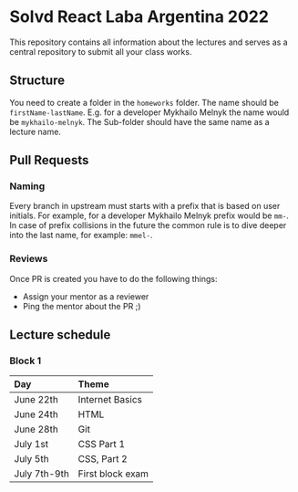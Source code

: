# Solvd React Laba Argentina 2022

This repository contains all information about the lectures and serves as a central repository to submit all your class works.

## Structure
You need to create a folder in the `homeworks` folder. The name should be `firstName-lastName`. E.g. for a developer Mykhailo Melnyk the name would be `mykhailo-melnyk`. The Sub-folder should have the same name as a lecture name.

## Pull Requests
### Naming
Every branch in upstream must starts with a prefix that is based on user initials. For example, for a developer Mykhailo Melnyk prefix would be `mm-`. In case of prefix collisions in the future the common rule is to dive deeper into the last name, for example: `mmel-`.

### Reviews
Once PR is created you have to do the following things:

- Assign your mentor as a reviewer
- Ping the mentor about the PR ;)

## Lecture schedule

### Block 1
| Day | Theme |
| :- | :- |
| June 22th | Internet Basics |
| June 24th | HTML |
| June 28th | Git |
| July 1st | CSS Part 1 |
| July 5th | CSS, Part 2 |
| July 7th-9th | First block exam |

